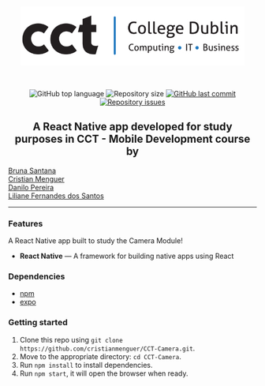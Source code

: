 <!-- <h1 align="center">Github Explorer</h1> -->
<div align="center"><img align="center" src="assets/logo.jpg" /></div>
<br />
<br />

<p align="center">
  <img alt="GitHub top language" src="https://img.shields.io/github/languages/top/cristianmenguer/CCT-Camera?color=red">

  <img alt="Repository size" src="https://img.shields.io/github/repo-size/cristianmenguer/CCT-Camera?color=blue">

  <a href="https://github.com/cristianmenguer/CCT-Camera/commits/master">
    <img alt="GitHub last commit" src="https://img.shields.io/github/last-commit/cristianmenguer/CCT-Camera?color=orange">
  </a>

  <a href="https://github.com/cristianmenguer/CCT-Camera/issues">
    <img alt="Repository issues" src="https://img.shields.io/github/issues/cristianmenguer/CCT-Camera?color=green">
  </a>
</p>

<h2 align="center">A React Native app developed for study purposes in CCT - Mobile Development course by</h2>
<a href="https://github.com/BrunaMarjorie/" >Bruna Santana</a>
<br />
<a href="https://github.com/cristianmenguer/" >Cristian Menguer</a>
<br />
<a href="https://github.com/danilo0391/" >Danilo Pereira</a>
<br />
<a href="https://github.com/lilisantos/" >Liliane Fernandes dos Santos</a>

<hr />

### Features

A React Native app built to study the Camera Module!

- **React Native** — A framework for building native apps using React

### Dependencies

- [npm](https://www.npmjs.com/)
- [expo](https://expo.io/)

### Getting started

1. Clone this repo using `git clone https://github.com/cristianmenguer/CCT-Camera.git`.
2. Move to the appropriate directory: `cd CCT-Camera`.<br />
3. Run `npm install` to install dependencies.<br />
4. Run `npm start`, it will open the browser when ready.

